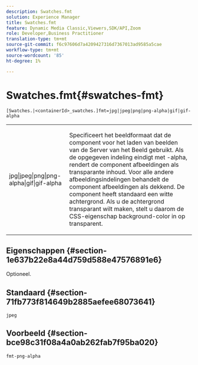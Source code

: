 ```yaml
---
description: Swatches.fmt
solution: Experience Manager
title: Swatches.fmt
feature: Dynamic Media Classic,Viewers,SDK/API,Zoom
role: Developer,Business Practitioner
translation-type: tm+mt
source-git-commit: f6c97606d7a4209427316d7367013ad9585a5cae
workflow-type: tm+mt
source-wordcount: '85'
ht-degree: 1%

---
```



# Swatches.fmt{#swatches-fmt}

`[Swatches.|<containerId>_swatches.]fmt=jpg|jpeg|png|png-alpha|gif|gif-alpha`

<table id="table_4620F51BD77149FDB68F1FBECC443801"> 
 <tbody> 
  <tr> 
   <td> <p> <span class="codeph"> jpg|jpeg|png|png-alpha|gif|gif-alpha</span> </p> </td> 
   <td> <p>Specificeert het beeldformaat dat de component voor het laden van beelden van de Server van het Beeld gebruikt. Als de opgegeven indeling eindigt met <span class="codeph"> -alpha</span>, rendert de component afbeeldingen als transparante inhoud. Voor alle andere afbeeldingsindelingen behandelt de component afbeeldingen als dekkend. De component heeft standaard een witte achtergrond. Als u de achtergrond transparant wilt maken, stelt u daarom de CSS-eigenschap <span class="codeph"> background-color</span> in op <span class="codeph"> transparent</span>. </p> </td> 
  </tr> 
 </tbody> 
</table>

## Eigenschappen {#section-1e637b22e8a44d759d588e47576891e6}

Optioneel.

## Standaard {#section-71fb773f814649b2885aefee68073641}

`jpeg`

## Voorbeeld {#section-bce98c31f08a4a0ab262fab7f95ba020}

`fmt-png-alpha`
